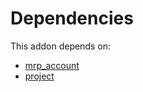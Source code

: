 # Dependencies

This addon depends on:

- [mrp_account](../../odoo-bringout-oca-ocb-mrp_account)
- [project](../../odoo-bringout-oca-ocb-project)
